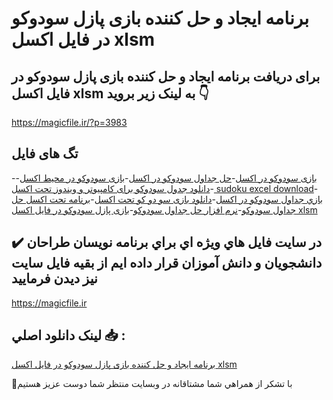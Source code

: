 # برنامه ایجاد و حل کننده بازی پازل سودوکو در فایل اکسل xlsm

## برای دریافت برنامه ایجاد و حل کننده بازی پازل سودوکو در فایل اکسل xlsm به لینک زیر بروید 👇

https://magicfile.ir/?p=3983

## تگ های فایل

-[بازی سودوکو در اکسل](https://magicfile.ir/product/%d8%a8%d8%b1%d9%86%d8%a7%d9%85%d9%87-%d8%a7%db%8c%d8%ac%d8%a7%d8%af%d9%88-%d8%ad%d9%84-%da%a9%d9%86%d9%86%d8%af%d9%87-%d8%a8%d8%a7%d8%b2%db%8c-%d9%be%d8%a7%d8%b2%d9%84-%d8%b3%d9%88%d8%af%d9%88%da%a9%d9%88-%d8%a7%da%a9%d8%b3%d9%84-xlsm/)-[حل جداول سودوکو در اکسل](https://magicfile.ir/product/%d8%a8%d8%b1%d9%86%d8%a7%d9%85%d9%87-%d8%a7%db%8c%d8%ac%d8%a7%d8%af%d9%88-%d8%ad%d9%84-%da%a9%d9%86%d9%86%d8%af%d9%87-%d8%a8%d8%a7%d8%b2%db%8c-%d9%be%d8%a7%d8%b2%d9%84-%d8%b3%d9%88%d8%af%d9%88%da%a9%d9%88-%d8%a7%da%a9%d8%b3%d9%84-xlsm/)-[بازی سودوکو در محیط اکسل](https://magicfile.ir/product/%d8%a8%d8%b1%d9%86%d8%a7%d9%85%d9%87-%d8%a7%db%8c%d8%ac%d8%a7%d8%af%d9%88-%d8%ad%d9%84-%da%a9%d9%86%d9%86%d8%af%d9%87-%d8%a8%d8%a7%d8%b2%db%8c-%d9%be%d8%a7%d8%b2%d9%84-%d8%b3%d9%88%d8%af%d9%88%da%a9%d9%88-%d8%a7%da%a9%d8%b3%d9%84-xlsm/)-[دانلود جدول سودوکو برای کامپیوتر و ویندوز تحت اکسل](https://magicfile.ir/product/%d8%a8%d8%b1%d9%86%d8%a7%d9%85%d9%87-%d8%a7%db%8c%d8%ac%d8%a7%d8%af%d9%88-%d8%ad%d9%84-%da%a9%d9%86%d9%86%d8%af%d9%87-%d8%a8%d8%a7%d8%b2%db%8c-%d9%be%d8%a7%d8%b2%d9%84-%d8%b3%d9%88%d8%af%d9%88%da%a9%d9%88-%d8%a7%da%a9%d8%b3%d9%84-xlsm/)-[ sudoku excel download](https://magicfile.ir/product/%d8%a8%d8%b1%d9%86%d8%a7%d9%85%d9%87-%d8%a7%db%8c%d8%ac%d8%a7%d8%af%d9%88-%d8%ad%d9%84-%da%a9%d9%86%d9%86%d8%af%d9%87-%d8%a8%d8%a7%d8%b2%db%8c-%d9%be%d8%a7%d8%b2%d9%84-%d8%b3%d9%88%d8%af%d9%88%da%a9%d9%88-%d8%a7%da%a9%d8%b3%d9%84-xlsm/)-[بازي جداول سودوكو در اكسل](https://magicfile.ir/product/%d8%a8%d8%b1%d9%86%d8%a7%d9%85%d9%87-%d8%a7%db%8c%d8%ac%d8%a7%d8%af%d9%88-%d8%ad%d9%84-%da%a9%d9%86%d9%86%d8%af%d9%87-%d8%a8%d8%a7%d8%b2%db%8c-%d9%be%d8%a7%d8%b2%d9%84-%d8%b3%d9%88%d8%af%d9%88%da%a9%d9%88-%d8%a7%da%a9%d8%b3%d9%84-xlsm/)-[دانلود بازی سو دو کو تحت اکسل](https://magicfile.ir/product/%d8%a8%d8%b1%d9%86%d8%a7%d9%85%d9%87-%d8%a7%db%8c%d8%ac%d8%a7%d8%af%d9%88-%d8%ad%d9%84-%da%a9%d9%86%d9%86%d8%af%d9%87-%d8%a8%d8%a7%d8%b2%db%8c-%d9%be%d8%a7%d8%b2%d9%84-%d8%b3%d9%88%d8%af%d9%88%da%a9%d9%88-%d8%a7%da%a9%d8%b3%d9%84-xlsm/)-[برنامه تحت اکسل حل جداول سودوکو](https://magicfile.ir/product/%d8%a8%d8%b1%d9%86%d8%a7%d9%85%d9%87-%d8%a7%db%8c%d8%ac%d8%a7%d8%af%d9%88-%d8%ad%d9%84-%da%a9%d9%86%d9%86%d8%af%d9%87-%d8%a8%d8%a7%d8%b2%db%8c-%d9%be%d8%a7%d8%b2%d9%84-%d8%b3%d9%88%d8%af%d9%88%da%a9%d9%88-%d8%a7%da%a9%d8%b3%d9%84-xlsm/)-[نرم افزار حل جداول سودوكو](https://magicfile.ir/product/%d8%a8%d8%b1%d9%86%d8%a7%d9%85%d9%87-%d8%a7%db%8c%d8%ac%d8%a7%d8%af%d9%88-%d8%ad%d9%84-%da%a9%d9%86%d9%86%d8%af%d9%87-%d8%a8%d8%a7%d8%b2%db%8c-%d9%be%d8%a7%d8%b2%d9%84-%d8%b3%d9%88%d8%af%d9%88%da%a9%d9%88-%d8%a7%da%a9%d8%b3%d9%84-xlsm/)-[بازی پازل سودوکو در فایل اکسل xlsm](https://magicfile.ir/product/%d8%a8%d8%b1%d9%86%d8%a7%d9%85%d9%87-%d8%a7%db%8c%d8%ac%d8%a7%d8%af%d9%88-%d8%ad%d9%84-%da%a9%d9%86%d9%86%d8%af%d9%87-%d8%a8%d8%a7%d8%b2%db%8c-%d9%be%d8%a7%d8%b2%d9%84-%d8%b3%d9%88%d8%af%d9%88%da%a9%d9%88-%d8%a7%da%a9%d8%b3%d9%84-xlsm/)

## ✔️ در سايت فايل هاي ويژه اي براي برنامه نويسان طراحان دانشجويان و دانش آموزان قرار داده ايم از بقيه فايل سايت نيز ديدن فرماييد

https://magicfile.ir


## لينک دانلود اصلي 📥 :

[برنامه ایجاد و حل کننده بازی پازل سودوکو در فایل اکسل xlsm](https://magicfile.ir/product/%d8%a8%d8%b1%d9%86%d8%a7%d9%85%d9%87-%d8%a7%db%8c%d8%ac%d8%a7%d8%af%d9%88-%d8%ad%d9%84-%da%a9%d9%86%d9%86%d8%af%d9%87-%d8%a8%d8%a7%d8%b2%db%8c-%d9%be%d8%a7%d8%b2%d9%84-%d8%b3%d9%88%d8%af%d9%88%da%a9%d9%88-%d8%a7%da%a9%d8%b3%d9%84-xlsm/) 


🙏با تشکر از همراهي شما مشتاقانه در وبسایت منتظر شما دوست عزیز هستیم

